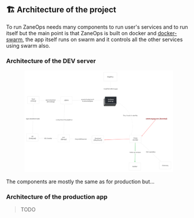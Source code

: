## 🏗️ Architecture of the project

To run ZaneOps needs many components to run user's services and to run itself but the main point is that ZaneOps is built on docker and [docker-swarm](https://docs.docker.com/engine/swarm/), the app itself runs on swarm and it controls all the other services using swarm also.


### Architecture of the DEV server

<p align="center">
  <picture>
    <source media="(prefers-color-scheme: dark)" srcset="../images/architecture-dev-dark.png">
    <source media="(prefers-color-scheme: light)" srcset="../images/architecture-dev-light.png">
    <img src="../images/architecture-dev-dark.png" alt="Zane logo"  width="80%" />
  </picture>
</p>

The components are mostly the same as for production but...


### Architecture of the production app

> TODO
